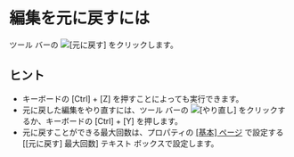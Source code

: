 # 編集を元に戻すには

ツール バーの ![[元に戻す]](../../images/editundo..png)
をクリックします。

## ヒント

- キーボードの \[Ctrl\] + \[Z\] を押すことによっても実行できます。
- 元に戻した編集をやり直すには、ツール バーの
![[やり直し]](../../images/editredo..png) をクリックするか、キーボードの
\[Ctrl\] + \[Y\] を押します。
- 元に戻すことができる最大回数は、プロパティの [\[基本\] ページ](../../dlg/properties/general/index) で設定する \[\[元に戻す\] 最大回数\] テキスト ボックスで設定します。
